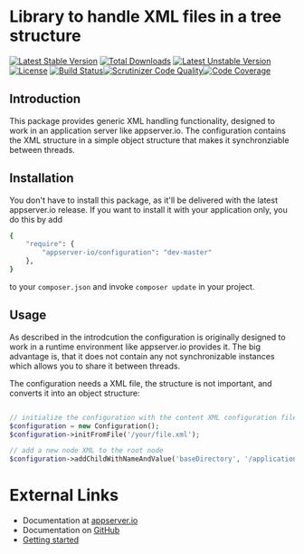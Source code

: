 # Library to handle XML files in a tree structure

[![Latest Stable Version](https://poser.pugx.org/appserver-io/configuration/v/stable.png)](https://packagist.org/packages/appserver-io/configuration) [![Total Downloads](https://poser.pugx.org/appserver-io/configuration/downloads.png)](https://packagist.org/packages/appserver-io/configuration) [![Latest Unstable Version](https://poser.pugx.org/appserver-io/configuration/v/unstable.png)](https://packagist.org/packages/appserver-io/configuration) [![License](https://poser.pugx.org/appserver-io/configuration/license.png)](https://packagist.org/packages/appserver-io/configuration) [![Build Status](https://travis-ci.org/appserver-io/configuration.png)](https://travis-ci.org/appserver-io/configuration)[![Scrutinizer Code Quality](https://scrutinizer-ci.com/g/appserver-io/configuration/badges/quality-score.png?b=master)](https://scrutinizer-ci.com/g/appserver-io/configuration/?branch=master)[![Code Coverage](https://scrutinizer-ci.com/g/appserver-io/configuration/badges/coverage.png?b=master)](https://scrutinizer-ci.com/g/appserver-io/configuration/?branch=master)

## Introduction

This package provides generic XML handling functionality, designed to work in an 
application server like appserver.io. The configuration contains the XML structure in
a simple object structure that makes it synchronziable between threads.

## Installation

You don't have to install this package, as it'll be delivered with the latest appserver.io 
release. If you want to install it with your application only, you do this by add

```sh
{
    "require": {
        "appserver-io/configuration": "dev-master"
    },
}
```

to your ```composer.json``` and invoke ```composer update``` in your project.

## Usage

As described in the introdcution the configuration is originally designed to work in a
runtime environment like appserver.io provides it. The big advantage is, that it does
not contain any not synchronizable instances which allows you to share it between
threads.

The configuration needs a XML file, the structure is not important, and converts it
into an object structure:

```php

// initialize the configuration with the content XML configuration file
$configuration = new Configuration();
$configuration->initFromFile('/your/file.xml');

// add a new node XML to the root node 
$configuration->addChildWithNameAndValue('baseDirectory', '/application/base/directory');

```

# External Links

* Documentation at [appserver.io](http://docs.appserver.io)
* Documentation on [GitHub](https://github.com/techdivision/TechDivision_AppserverDocumentation)
* [Getting started](https://github.com/techdivision/TechDivision_AppserverDocumentation/tree/master/docs/getting-started)